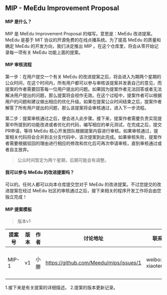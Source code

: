
## MIP - MeEdu Improvement Proposal

#### MIP 是什么？

MIP 是 MeEdu Improvement Proposal 的缩写。意思是：MeEdu 改进提案。MeEdu 是基于 MIT 协议的开源免费的在线点播系统。为了提高 MeEdu 的质量和确定 MeEdu 的开发方向，我们决定推出 MIP 。在这个仓库里，将会从零开始记录每一项有关 MeEdu 功能上面的提案。

#### MIP 审核流程

第一步：在用户提交一个有关 MeEdu 的改进提案之后，将会进入为期两个星期的公众时间，在这个时间内，所有用户都可以参与审核该提案并发表自己的意见，而提案的作者需要回答每一位用户提出的问题。如果因为提案作者无法回答或者无法解决用户提出的问题，那么提案将会视作无效。在这个过程中，提案作者可以根据用户的问题和建议做出相应的优化升级。如果在提案公众时间结束之后，提案作者解答了所有用户提出的问题，那么该提案将会审核通过，进入下一步流程。

第二步：提案审核通过之后，便会进入此步骤。接下来，提案作者需要负责实现提案中所提到的功能改进或者优化的代码，编写相应的单元测试，在完成之后，提交PR申请，等待 MeEdu 核心开发团队根据提案内容进行审核。如果审核通过，提案相关代码将会合并到主分支代码中，该次提案到此完成。如果审核失败，提案作者需要根据驳回的理由进行相应的修改和优化后可再次申请审核，直到审核通过或者自主放弃。

> 公众时间暂定为两个星期，后期可能会有调整。

#### 我可以参与 MeEdu 的改进提案吗？

可以的。任何人都可以向本仓库提交您对于 MeEdu 的改进提案。不过您提交的改进提案在经过 MeEdu 社区的审核通过之后，接下来相关的程序开发工作将会由您独立完成！

#### MIP 提案模板

> 版本v1

| 提案号 | 版本 | 作者 | 讨论地址 | 联系方式 | 状态 | 类型 | 更新时间 |
| --- | --- | --- | --- | --- | --- | --- | --- | 
| MIP-1 | v1 | 小滕 | https://github.com/Meedu/mips/issues/1 | weibo: xiaotenggogo | 起草 | 功能迭代 | 2020/02/29 |

1.接下来是有关提案的详细描述。
2.提案的版本更新记录。